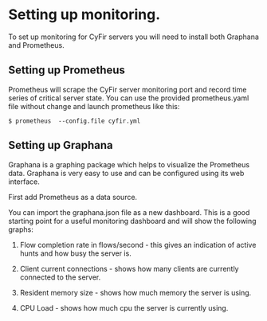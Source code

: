 # Setting up monitoring.

To set up monitoring for CyFir servers you will need to install
both Graphana and Prometheus.

## Setting up Prometheus

Prometheus will scrape the CyFir server monitoring port and
record time series of critical server state. You can use the provided
prometheus.yaml file without change and launch prometheus like this:

```
$ prometheus  --config.file cyfir.yml
```

## Setting up Graphana

Graphana is a graphing package which helps to visualize the Prometheus
data. Graphana is very easy to use and can be configured using its web
interface.

First add Prometheus as a data source.

You can import the graphana.json file as a new dashboard. This is a
good starting point for a useful monitoring dashboard and will show
the following graphs:

1. Flow completion rate in flows/second - this gives an indication of
   active hunts and how busy the server is.

2. Client current connections - shows how many clients are currently
   connected to the server.

3. Resident memory size - shows how much memory the server is using.

4. CPU Load - shows how much cpu the server is currently using.
